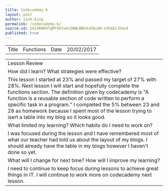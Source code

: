 ```yaml
---
title: Codecademy 6
layout: post
author: josh.king
permalink: /codecademy-6/
source-id: 1k23KNM4TgMfkKtwVnZWWLNBU4zO4udN-n3hbEzJhmv4
published: true
---
```

<table>
  <tr>
    <td>Title</td>
    <td>Functions</td>
    <td>Date</td>
    <td>20/02/2017</td>
  </tr>
</table>


<table>
  <tr>
    <td>Lesson Review</td>
  </tr>
  <tr>
    <td>How did I learn? What strategies were effective? </td>
  </tr>
  <tr>
    <td>This lesson I started at 23% and passed my target of 27% with 28%. Next lesson I will start and hopefully complete the functions section. The definition given by codecademy is "A function is a reusable section of code written to perform a specific task in a program." I completed the 5% between 23 and 28 as homework because I spent most of the lesson trying to isert a table into my blog so it looks good.</td>
  </tr>
  <tr>
    <td>What limited my learning? Which habits do I need to work on? </td>
  </tr>
  <tr>
    <td>I was focused during the lesson and I have remembered most of what our teacher had told us about the layout of my blogs. I should already have the table in my blogs however I haven't done so yet.</td>
  </tr>
  <tr>
    <td>What will I change for next time? How will I improve my learning?</td>
  </tr>
  <tr>
    <td>I need to continue to keep focus during lessons to achieve great things in IT. I will continue to work more on codecademy next lesson.</td>
  </tr>
</table>


